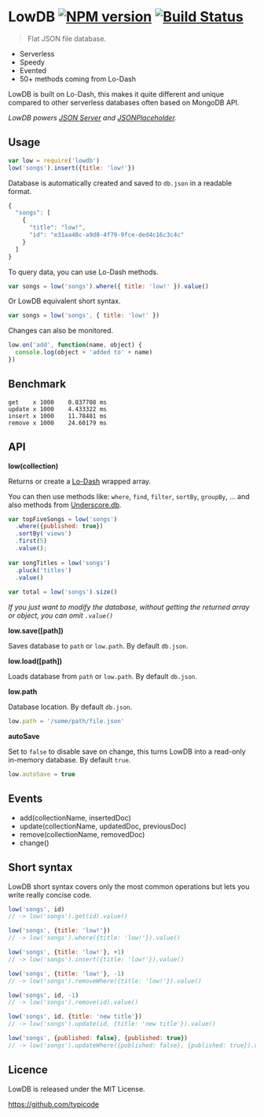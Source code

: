 # LowDB [![NPM version](https://badge.fury.io/js/lowdb.svg)](http://badge.fury.io/js/lowdb) [![Build Status](https://travis-ci.org/typicode/lowdb.svg)](https://travis-ci.org/typicode/lowdb)

> Flat JSON file database.

* Serverless
* Speedy
* Evented
* 50+ methods coming from Lo-Dash

LowDB is built on Lo-Dash, this makes it quite different and unique compared to other serverless databases often based on MongoDB API.

_LowDB powers [JSON Server](https://github.com/typicode/json-server) and [JSONPlaceholder](http://jsonplaceholder.typicode.com/)._

## Usage

```javascript
var low = require('lowdb')
low('songs').insert({title: 'low!'})
```

Database is automatically created and saved to `db.json` in a readable format.

```javascript
{
  "songs": [
    {
      "title": "low!",
      "id": "e31aa48c-a9d8-4f79-9fce-ded4c16c3c4c"
    }
  ]
}
```

To query data, you can use Lo-Dash methods.

```javascript
var songs = low('songs').where({ title: 'low!' }).value()
```

Or LowDB equivalent short syntax.

```javascript
var songs = low('songs', { title: 'low!' })
```

Changes can also be monitored.

```javascript
low.on('add', function(name, object) {
  console.log(object + 'added to' + name)
})
```

## Benchmark

```
get    x 1000    0.837708 ms
update x 1000    4.433322 ms
insert x 1000    11.78481 ms
remove x 1000    24.60179 ms
```

## API

__low(collection)__

Returns or create a [Lo-Dash](http://lodash.com/docs) wrapped array.

You can then use methods like: `where`, `find`, `filter`, `sortBy`, `groupBy`, ... and also methods from [Underscore.db](https://github.com/typicode/underscore.db).

```javascript
var topFiveSongs = low('songs')
  .where({published: true})
  .sortBy('views')
  .first(5)
  .value();
  
var songTitles = low('songs')
  .pluck('titles')
  .value()
  
var total = low('songs').size()
```

_If you just want to modify the database, without getting the returned array or object, you can omit `.value()`_

__low.save([path])__

Saves database to `path` or `low.path`. By default `db.json`.

__low.load([path])__

Loads database from `path` or `low.path`. By default `db.json`.

__low.path__

Database location. By default `db.json`.

```javascript
low.path = '/some/path/file.json'
```

__autoSave__

Set to `false` to disable save on change, this turns LowDB into a read-only in-memory database. By default `true`.

```javascript
low.autoSave = true
```

## Events

* add(collectionName, insertedDoc)
* update(collectionName, updatedDoc, previousDoc)
* remove(collectionName, removedDoc)
* change()

## Short syntax

LowDB short syntax covers only the most common operations but lets you write really concise code.

```javascript
low('songs', id)
// -> low('songs').get(id).value()
```

```javascript
low('songs', {title: 'low!'})
// -> low('songs').where({title: 'low!'}).value()
```

```javascript
low('songs', {title: 'low!'}, +1)
// -> low('songs').insert({title: 'low!'}).value()
```

```javascript
low('songs', {title: 'low!'}, -1)
// -> low('songs').removeWhere({title: 'low!'}).value()
```

```javascript
low('songs', id, -1)
// -> low('songs').remove(id).value()
```

```javascript
low('songs', id, {title: 'new title'})
// -> low('songs').update(id, {title: 'new title'}).value()
```

```javascript
low('songs', {published: false}, {published: true})
// -> low('songs').updateWhere({published: false}, {published: true}).value()
```

## Licence

LowDB is released under the MIT License.

https://github.com/typicode
